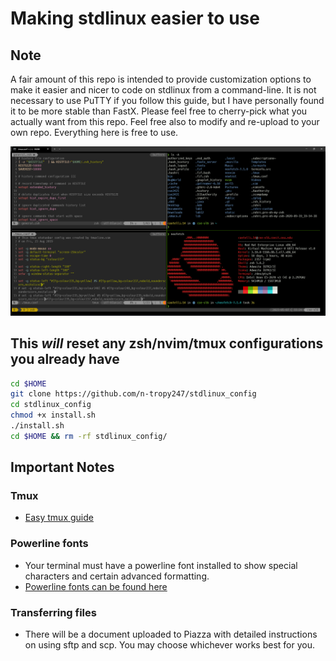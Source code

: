 # Making stdlinux easier to use

## Note

A fair amount of this repo is intended to provide customization
options to make it easier and nicer to code on stdlinux from a command-line.
It is not necessary to use PuTTY if you follow this guide, but I have
personally found it to be more stable than FastX. Please feel free to
cherry-pick what you actually want from this repo. Feel free also to modify
and re-upload to your own repo. Everything here is free to use.

![setup example image](https://github.com/n-tropy247/stdlinux_config/blob/assets/images/stdlinux_setup.PNG)

## This **_will_** reset any zsh/nvim/tmux configurations you already have

```bash
cd $HOME
git clone https://github.com/n-tropy247/stdlinux_config
cd stdlinux_config
chmod +x install.sh
./install.sh
cd $HOME && rm -rf stdlinux_config/
```

## Important Notes

### Tmux

- [Easy tmux guide](https://www.hamvocke.com/blog/a-quick-and-easy-guide-to-tmux/)

### Powerline fonts

- Your terminal must have a powerline font installed to show special characters
  and certain advanced formatting.
- [Powerline fonts can be found here](https://github.com/powerline/fonts)

### Transferring files

- There will be a document uploaded to Piazza with detailed instructions on using
  sftp and scp. You may choose whichever works best for you.
